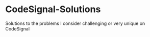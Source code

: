 # CodeSignal-Solutions
Solutions to the problems I consider challenging or very unique on CodeSignal
